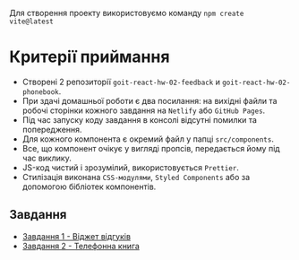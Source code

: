 Для створення проекту використовуємо команду `npm create vite@latest`

# Критерії приймання

- Створені 2 репозиторії `goit-react-hw-02-feedback` и
  `goit-react-hw-02-phonebook`.
- При здачі домашньої роботи є два посилання: на вихідні файли та робочі
  сторінки кожного завдання на `Netlify` або `GitHub Pages`.
- Під час запуску коду завдання в консолі відсутні помилки та попередження.
- Для кожного компонента є окремий файл у папці `src/components`.
- Все, що компонент очікує у вигляді пропсів, передається йому під час виклику.
- JS-код чистий і зрозумілий, використовується `Prettier`.
- Стилізація виконана `CSS-модулями`, `Styled Components` або за допомогою бібліотек компонентів.

## Завдання

- [Завдання 1 - Віджет відгуків](./feedback)
- [Завдання 2 - Телефонна книга](./phonebook)
